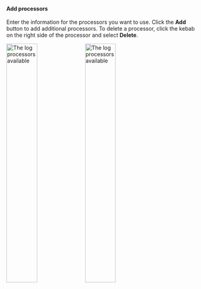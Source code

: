 #### Add processors

Enter the information for the processors you want to use. Click the **Add** button to add additional processors. To delete a processor, click the kebab on the right side of the processor and select **Delete**.

<img src="/observability_pipelines/processors/general_processors.png" alt="The log processors available" width="40%">

<img src="observability_pipelines/processors/general_processors.png" alt="The log processors available" width="40%">